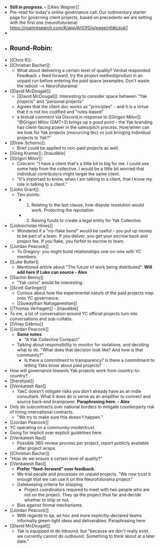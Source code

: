 - __Still in progress. -__ [[Alex Wagner]]
- Pre-read for today's online governance call: Our rudimentary starter page for governing client projects, based on precedents we are setting with the first one (neurofuturama) https://roamresearch.com/#/app/ArtOfGig/page/nfdkLkuk1
- 
- ## Round-Robin:
- [[Chris R]]:
- [[Christian Bacher]]:
    - What about delivering a certain level of quality? Venkat responded: Feedback + feed forward, try the project method/product in an unpaid run before entering the paid space (examples: Don't waste the reboot --> Neurofuturama)
- [[David McDougall]]: 
    - [[David McDougall]]: Interesting to consider space between "Yak projects" and "personal projects"
    - Agrees that the client doc works as "principles" - and it is a virtue that it is not too codified and "rules-based"
    - a textual comment via Discord,in response to [[Grigori Milov]]: "@Grigori Milov (GMT+3) brings up a good point - the Yak branding has client-facing power in the sales/pitch process. How/when can we look for Yak projects (resourcing tbc) vs just bringing individual projects to Yak?"
- [[Drew Schorno]]:
    - Brief could be applied to non-paid projects as well.
- [[Greg Kramer]]: [Inaudible]
- [[Grigori Milov]]: 
    - Concern: "I have a client that's a little bit to big for me. I could use some help from the collective. I would be a little bit worried that individual contributors might target the same client.
    - "It's important to know, when I am talking to a client, that I know my role in talking to a client."
- [[John Grant]]:
    - Two points:
        - 1. Relating to the last clause, how dispute resolution would work. Protecting the reputation 
        - 2. Raising funds to create a legal entity for Yak Collective.
- [[Johnicholas Hines]]
    - Wondered if a "no-flake bond" would be useful – you put up money to be part of a team. If you deliver, you get your escrow back and project fee. If you flake, you forfeit to escrow to team.
- [[Jordan Peacock]]
    - To Gregory: you might build relationships one-on-one with YC members.
- [[Luke Butler]]
    - Mentioned article about "The future of work being distributed". __Will add here if Luke can source - Alex__
- [[Sachin Benny]]
    - "Yak coins" would be interesting.
- [[Scott Garlinger]]
    - Curious about how the experimental nature of the paid projects map onto YC governance. 
    - [[Suwaythan Nahaganeshan]]
- [[Thomas Verhagen]] - [inaudible]
- To me, a lot of conversation around YC official projects turn into conversations and sub-collabs.
- [[Vinay Débrou]]
- [[Jordan Peacock]]
    - **Some notes**
        - "A Yak Collective Compact"
    - Talking about responsibility to monitor for violations, and deciding what to do. "What does that decision look like? And how is that community?"
        - Is there a commitment to transparency? Is there a commitment to letting Yaks know about paid projects?
- How will governance towards Yak projects work from country-to-country?
- [[hershpat]]
- [[Venkatesh Rao]]
    - YakC doesn't mitigate risks you don't already have as an indie consultant. What it does do is serve as an amplifier to connect and source back-end brainpower. __Paraphrasing here. - Alex__
- Only do subcontracts over national borders to mitigate counterparty risk of hiring international contracts.
    - "We try to make sure this doesn't happen."
- [[Jordan Peacock]]
- YC operating on a community-model/trust. 
- Going for implicit over explicit guidelines here.
- [[Venkatesh Rao]]
    - Possible 360-review process per project, report publicly available after project wraps.
- [[Christian Bacher]]
- "How do we ensure a certain level of quality?"
- [[Venkatesh Rao]]
    - **Prefer "feed-forward" over feedback.**
    - We trial people and processes on unpaid projects. "We now trust it enough that we can use it on this Neurofuturama project."
    - Gatekeeping criteria for shipping
        - Project coordinators required to meet with two people who are not on the project. They qa the project thus far and decide whether to ship or not.
    - Bias against formal mechanisms. 
- [[Jordan Peacock]]
    - With regards to qa, ad hoc and more explicitly-declared teams informally green-light ideas and deliverables. Paraphrasing here
- [[David McDougall]]
    - Yak is equipped to do inbound, but "because we don't really exist, we currently cannot do outbound. Something to think about at a later date."
